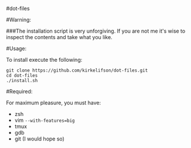 #dot-files

#Warning:

###The installation script is very unforgiving. If you are not me it's wise to inspect the contents and take what you like.

#Usage:

To install execute the following:

```
git clone https://github.com/kirkelifson/dot-files.git
cd dot-files
./install.sh
```

#Required:

For maximum pleasure, you must have:

* zsh
* vim `--with-features=big`
* tmux
* gdb
* git (I would hope so)
